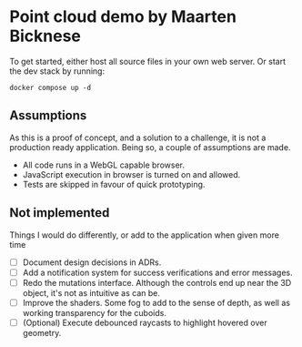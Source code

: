 # Point cloud demo by Maarten Bicknese

To get started, either host all source files in your own web server. Or start the dev stack by running:

```shell
docker compose up -d
```

## Assumptions

As this is a proof of concept, and a solution to a challenge, it is not a production ready application. Being so, a couple of assumptions are made.

 - All code runs in a WebGL capable browser.
 - JavaScript execution in browser is turned on and allowed.
 - Tests are skipped in favour of quick prototyping.

## Not implemented

Things I would do differently, or add to the application when given more time

 - [ ] Document design decisions in ADRs.
 - [ ] Add a notification system for success verifications and error messages.
 - [ ] Redo the mutations interface. Although the controls end up near the 3D object, it's not as intuitive as can be.
 - [ ] Improve the shaders. Some fog to add to the sense of depth, as well as working transparency for the cuboids.
 - [ ] (Optional) Execute debounced raycasts to highlight hovered over geometry. 
